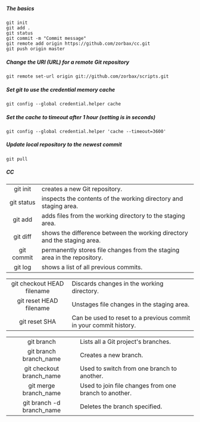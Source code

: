 ##### The basics
```
git init
git add .
git status
git commit -m "Commit message"
git remote add origin https://github.com/zorbax/cc.git
git push origin master
```

##### Change the URI (URL) for a remote Git repository
```
git remote set-url origin git://github.com/zorbax/scripts.git
```

##### Set git to use the credential memory cache
```
git config --global credential.helper cache
```
##### Set the cache to timeout after 1 hour (setting is in seconds)
```
git config --global credential.helper 'cache --timeout=3600'
```
##### Update local repository to the newest commit 
```
git pull
```

##### CC

|      |     |
|:---: | --- |
|git init | creates a new Git repository.|
|git status | inspects the contents of the working directory and staging area.|
|git add | adds files from the working directory to the staging area.|
|git diff | shows the difference between the working directory and the staging area.|
|git commit | permanently stores file changes from the staging area in the repository.|
|git log | shows a list of all previous commits.|

|      |     |
|:---: | --- |
|git checkout HEAD filename | Discards changes in the working directory.|
|git reset HEAD filename | Unstages file changes in the staging area.|
|git reset SHA | Can be used to reset to a previous commit in your commit history.|

|      |     |
|:---: | --- |
|git branch | Lists all a Git project's branches.|
|git branch branch_name | Creates a new branch.|
|git checkout branch_name | Used to switch from one branch to another.|
|git merge branch_name | Used to join file changes from one branch to another.|
|git branch -d branch_name | Deletes the branch specified.|
